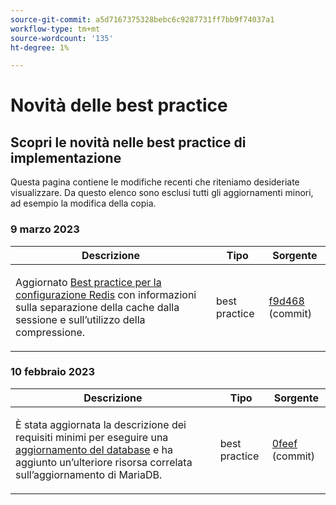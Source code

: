 ```yaml
---
source-git-commit: a5d7167375328bebc6c9287731ff7bb9f74037a1
workflow-type: tm+mt
source-wordcount: '135'
ht-degree: 1%

---
```

# Novità delle best practice

## Scopri le novità nelle best practice di implementazione

Questa pagina contiene le modifiche recenti che riteniamo desideriate visualizzare. Da questo elenco sono esclusi tutti gli aggiornamenti minori, ad esempio la modifica della copia.

### 9 marzo 2023

<table style="table-layout:auto;">
  <thead>
    <tr>
      <th>Descrizione</th>
      <th>Tipo</th>
      <th>Sorgente</th>
    </tr>
  </thead>
  <tbody>
    <tr>
      <td><p>Aggiornato <a href="https://experienceleague.adobe.com/docs/commerce-operations/implementation-playbook/best-practices/planning/redis-service-configuration.html">Best practice per la configurazione Redis</a> con informazioni sulla separazione della cache dalla sessione e sull’utilizzo della compressione.</p>
</td>
      <td>best practice</td>
      <td><a href="https://github.com/AdobeDocs/commerce-operations.en/commit/f9d46893a25569b9cb00b45ab285758b3b74b410">f9d468</a> (commit)</td>
    </tr>
  </tbody>
</table><!-- date_group -->

### 10 febbraio 2023

<table style="table-layout:auto;">
  <thead>
    <tr>
      <th>Descrizione</th>
      <th>Tipo</th>
      <th>Sorgente</th>
    </tr>
  </thead>
  <tbody>
    <tr>
      <td><p>È stata aggiornata la descrizione dei requisiti minimi per eseguire una <a href="https://experienceleague.adobe.com/docs/commerce-operations/implementation-playbook/best-practices/maintenance/commerce-235-upgrade-prerequisites-mariadb.html">aggiornamento del database</a> e ha aggiunto un’ulteriore risorsa correlata sull’aggiornamento di MariaDB.</p>
</td>
      <td>best practice</td>
      <td><a href="https://github.com/AdobeDocs/commerce-operations.en/commit/0efeef6f3d5276f42e4a67fe55f6108a399f45fb">0feef</a> (commit)</td>
    </tr>
  </tbody>
</table><!-- date_group --><!-- month_group --><!-- year_group -->
